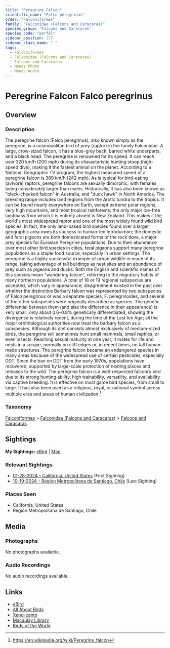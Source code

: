 ```yaml
---
title: "Peregrine Falcon"
scientific_name: "Falco peregrinus"
order: "Falconiformes"
family: "Falconidae (Falcons and Caracaras)"
species_group: "Falcons and Caracaras"
species_code: "perfal"
sidebar_position: 277
sidebar_class_name: " "
tags: 
  - Falconiformes
  - Falconidae (Falcons and Caracaras)
  - Falcons and Caracaras
  - Needs Photo
  - Needs Audio
---
```


# Peregrine Falcon <span className='sci_name'>Falco peregrinus</span>

## Overview

### Description
The peregrine falcon (Falco peregrinus), also known simply as the peregrine, is a cosmopolitan bird of prey (raptor) in the family Falconidae. A large, crow-sized falcon, it has a blue-grey back, barred white underparts, and a black head. The peregrine is renowned for its speed. It can reach over 320 km/h (200 mph) during its characteristic hunting stoop (high-speed dive), making it the fastest animal on the planet. According to a National Geographic TV program, the highest measured speed of a peregrine falcon is 389 km/h (242 mph). As is typical for bird-eating (avivore) raptors, peregrine falcons are sexually dimorphic, with females being considerably larger than males. Historically, it has also been known as "black-cheeked falcon" in Australia, and "duck hawk" in North America.
The breeding range includes land regions from the Arctic tundra to the tropics. It can be found nearly everywhere on Earth, except extreme polar regions, very high mountains, and most tropical rainforests; the only major ice-free landmass from which it is entirely absent is New Zealand. This makes it the world's most widespread raptor and one of the most widely found wild bird species. In fact, the only land-based bird species found over a larger geographic area owes its success to human-led introduction; the domestic and feral pigeons are both domesticated forms of the rock dove, a major prey species for Eurasian Peregrine populations. Due to their abundance over most other bird species in cities, feral pigeons support many peregrine populations as a staple food source, especially in urban settings.
The peregrine is a highly successful example of urban wildlife in much of its range, taking advantage of tall buildings as nest sites and an abundance of prey such as pigeons and ducks. Both the English and scientific names of this species mean "wandering falcon", referring to the migratory habits of many northern populations. A total of 18 or 19 regional subspecies are accepted, which vary in appearance; disagreement existed in the past over whether the distinctive Barbary falcon was represented by two subspecies of Falco peregrinus or was a separate species, F. pelegrinoides, and several of the other subspecies were originally described as species. The genetic differential between them (and also the difference in their appearance) is very small, only about 0.6–0.8% genetically differentiated, showing the divergence is relatively recent, during the time of the Last Ice Age; all the major ornithological authorities now treat the barbary falcon as a subspecies.
Although its diet consists almost exclusively of medium-sized birds, the peregrine will sometimes hunt small mammals, small reptiles, or even insects. Reaching sexual maturity at one year, it mates for life and nests in a scrape, normally on cliff edges or, in recent times, on tall human-made structures. The peregrine falcon became an endangered species in many areas because of the widespread use of certain pesticides, especially DDT. Since the ban on DDT from the early 1970s, populations have recovered, supported by large-scale protection of nesting places and releases to the wild.
The peregrine falcon is a well-respected falconry bird due to its strong hunting ability, high trainability, versatility, and availability via captive breeding. It is effective on most game bird species, from small to large. It has also been used as a religious, royal, or national symbol across multiple eras and areas of human civilization.[^1]

[^1]: https://en.wikipedia.org/wiki/Peregrine_falcon

### Taxonomy
[Falconiformes](/tags/falconiformes) > [Falconidae (Falcons and Caracaras)](/tags/falconidae-falcons-and-caracaras) > [Falcons and Caracaras](/tags/falcons-and-caracaras)


## Sightings

**My Sightings:** [eBird](https://ebird.org/lifelist?r=world&time=life&spp=perfal) | [Map](/map?species_code=perfal)

### Relevant Sightings

* [01-28-2024 - California, United States](https://ebird.org/checklist/S160073236) (First Sighting)
* [10-19-2024 - Región Metropolitana de Santiago, Chile](https://ebird.org/checklist/S199524251) (Last Sighting)

### Places Seen

* California, United States
* Región Metropolitana de Santiago, Chile



## Media
### Photographs
No photographs available.

### Audio Recordings
No audio recordings available.

## Links
* [eBird](https://ebird.org/species/perfal) 
* [All About Birds](https://www.allaboutbirds.org/guide/perfal) 
* [Xeno-canto](https://www.xeno-canto.org/species/falco-peregrinus) 
* [Macaulay Library](https://search.macaulaylibrary.org/catalog?taxonCode=perfal&sort=rating_rank_desc)
* [Birds of the World](https://birdsoftheworld.org/bow/species/perfal)
